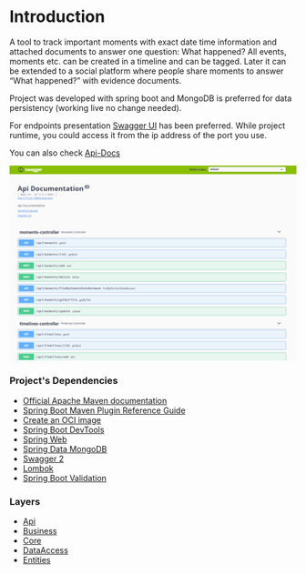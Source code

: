 # Introduction

A tool to track important moments with exact date time information and attached documents to answer one question: What happened?
All events, moments etc. can be created in a timeline and can be tagged. Later it can be extended to a social platform where people share moments to answer “What happened?” with evidence documents.

Project was developed with spring boot and  MongoDB is preferred for data persistency (working live no change needed).

For endpoints presentation [Swagger UI](https://swagger.io/tools/swagger-ui/) has been preferred. While project runtime, you could access it from the ip address of the port you use. 

You can also check [Api-Docs](https://raw.githubusercontent.com/murtekbey/pribas-task/main/api-docs.json)

[![](https://raw.githubusercontent.com/murtekbey/pribas-task/main/ui.png)](https://raw.githubusercontent.com/murtekbey/pribas-task/main/ui.png)

### Project's Dependencies

* [Official Apache Maven documentation](https://maven.apache.org/guides/index.html)
* [Spring Boot Maven Plugin Reference Guide](https://docs.spring.io/spring-boot/docs/2.5.5/maven-plugin/reference/html/)
* [Create an OCI image](https://docs.spring.io/spring-boot/docs/2.5.5/maven-plugin/reference/html/#build-image)
* [Spring Boot DevTools](https://docs.spring.io/spring-boot/docs/2.5.5/reference/htmlsingle/#using-boot-devtools)
* [Spring Web](https://docs.spring.io/spring-boot/docs/2.5.5/reference/htmlsingle/#boot-features-developing-web-applications)
* [Spring Data MongoDB](https://docs.spring.io/spring-boot/docs/2.5.5/reference/htmlsingle/#boot-features-mongodb)
* [Swagger 2](https://www.baeldung.com/swagger-2-documentation-for-spring-rest-api)
* [Lombok](https://projectlombok.org/features/all)
* [Spring Boot Validation](https://www.baeldung.com/spring-boot-bean-validation)

### Layers

* [Api](https://github.com/murtekbey/pribas-task/tree/main/src/main/java/pribas/task/api)
* [Business](https://github.com/murtekbey/pribas-task/tree/main/src/main/java/pribas/task/business)
* [Core](https://github.com/murtekbey/pribas-task/tree/main/src/main/java/pribas/task/core)
* [DataAccess](https://github.com/murtekbey/pribas-task/tree/main/src/main/java/pribas/task/dataAccess)
* [Entities](https://github.com/murtekbey/pribas-task/tree/main/src/main/java/pribas/task/entities)
